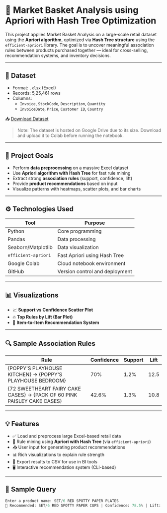 # 🛒 Market Basket Analysis using Apriori with Hash Tree Optimization

This project applies Market Basket Analysis on a large-scale retail dataset using the **Apriori algorithm**, optimized via **Hash Tree structure** using the `efficient-apriori` library. The goal is to uncover meaningful association rules between products purchased together — ideal for cross-selling, recommendation systems, and inventory decisions.

---

## 📁 Dataset

- Format: `.xlsx` (Excel)
- Records: 5,25,461 rows
- Columns:
  - `Invoice`, `StockCode`, `Description`, `Quantity`
  - `InvoiceDate`, `Price`, `Customer ID`, `Country`

📥 [Download Dataset](https://docs.google.com/spreadsheets/d/1SKIl0OpmkmMtAfZwc7K20CWvvMJGGaGW/edit?usp=sharing&ouid=112213017495102254362&rtpof=true&sd=true)

> Note: The dataset is hosted on Google Drive due to its size. Download and upload it to Colab before running the notebook.


---

## 🎯 Project Goals

- Perform **data preprocessing** on a massive Excel dataset
- Use **Apriori algorithm with Hash Tree** for fast rule mining
- Extract strong **association rules** (support, confidence, lift)
- Provide **product recommendations** based on input
- Visualize patterns with heatmaps, scatter plots, and bar charts

---

## ⚙️ Technologies Used

| Tool        | Purpose                             |
|-------------|-------------------------------------|
| Python      | Core programming                    |
| Pandas      | Data processing                     |
| Seaborn/Matplotlib | Data visualization            |
| `efficient-apriori` | Fast Apriori using Hash Tree |
| Google Colab| Cloud notebook environment          |
| GitHub      | Version control and deployment      |

---

## 📊 Visualizations

- 📈 **Support vs Confidence Scatter Plot**
- 🔥 **Top Rules by Lift (Bar Plot)**
- 🔁 **Item-to-Item Recommendation System**

---

## 🔍 Sample Association Rules

| Rule | Confidence | Support | Lift |
|------|------------|---------|------|
| {POPPY'S PLAYHOUSE KITCHEN} → {POPPY'S PLAYHOUSE BEDROOM} | 70% | 1.2% | 12.5 |
| {72 SWEETHEART FAIRY CAKE CASES} → {PACK OF 60 PINK PAISLEY CAKE CASES} | 42.6% | 1.3% | 10.8 |

---

## 💡 Features

- ✅ Load and preprocess large Excel-based retail data
- 🧠 Rule mining using **Apriori with Hash Tree** (via `efficient-apriori`)
- 📥 User input for generating product recommendations
- 📊 Rich visualizations to explain rule strength
- 🔽 Export results to CSV for use in BI tools
- 🖥️ Interactive recommendation system (CLI-based)

---

## 🧪 Sample Query

```python
Enter a product name: SET/6 RED SPOTTY PAPER PLATES
🛒 Recommended: SET/6 RED SPOTTY PAPER CUPS | Confidence: 78.5% | Lift: 9.2
